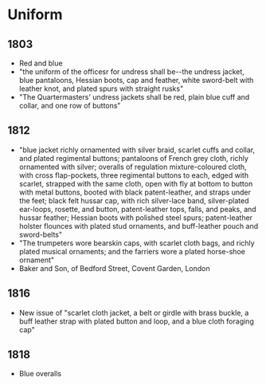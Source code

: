 # Uniform

## 1803

* Red and blue
* "the uniform of the officesr for undress shall be--the undress jacket, blue pantaloons, Hessian boots, cap and feather, white sword-belt with leather knot, and plated spurs with straight rusks"
* "The Quartermasters' undress jackets shall be red, plain blue cuff and collar, and one row of buttons"

## 1812

* "blue jacket richly ornamented with silver braid, scarlet cuffs and collar, and plated regimental buttons; pantaloons of French grey cloth, richly ornamented with silver; overalls of regulation mixture-coloured cloth, with cross flap-pockets, three regimental buttons to each, edged with scarlet, strapped with the same cloth, open with fly at bottom to button with metal buttons, booted with black patent-leather, and straps under the feet; black felt hussar cap, with rich silver-lace band, silver-plated ear-loops, rosette, and button, patent-leather tops, falls, and peaks, and hussar feather; Hessian boots with polished steel spurs; patent-leather holster flounces with plated stud ornaments, and buff-leather pouch and sword-belts"
* "The trumpeters wore bearskin caps, with scarlet cloth bags, and richly plated musical ornaments; and the farriers wore a plated horse-shoe ornament"
* Baker and Son, of Bedford Street, Covent Garden, London

## 1816

* New issue of "scarlet cloth jacket, a belt or girdle with brass buckle, a buff leather strap with plated button and loop, and a blue cloth foraging cap"

## 1818

* Blue overalls
